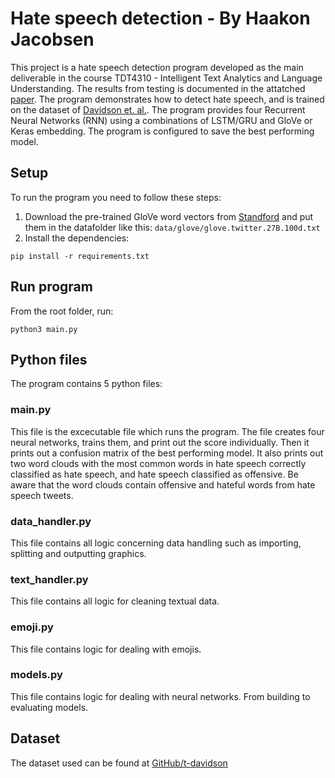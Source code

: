 # Hate speech detection - By Haakon Jacobsen
This project is a hate speech detection program developed as the main deliverable in the course TDT4310 - Intelligent Text Analytics and Language Understanding. The results from testing is documented in the attatched [paper](doc-paper.pdf). The program demonstrates how to detect hate speech, and is trained on the dataset of [Davidson et. al.](https://github.com/t-davidson/hate-speech-and-offensive-language). The program provides four Recurrent Neural Networks (RNN) using a combinations of LSTM/GRU and GloVe or Keras embedding. The program is configured to save the best performing model.

## Setup
To run the program you need to follow these steps:
  1. Download the pre-trained GloVe word vectors from [Standford](http://nlp.stanford.edu/data/glove.twitter.27B.zip) and put them in the datafolder like this: `data/glove/glove.twitter.27B.100d.txt`
  2. Install the dependencies: 
  ```
  pip install -r requirements.txt
  ```

## Run program
From the root folder, run:
```
python3 main.py
```

## Python files
The program contains 5 python files:

### main.py
This file is the excecutable file which runs the program. The file creates four neural networks, trains them,
and print out the score individually. Then it prints out a confusion matrix of the best performing model. It also prints out two word clouds
with the most common words in hate speech correctly classified as hate speech, and hate speech classified as offensive.
Be aware that the word clouds contain offensive and hateful words from hate speech tweets.

### data_handler.py
This file contains all logic concerning data handling such as importing, splitting and outputting graphics. 

### text_handler.py
This file contains all logic for cleaning textual data.

### emoji.py
This file contains logic for dealing with emojis.

### models.py
This file contains logic for dealing with neural networks. From building to evaluating models.

## Dataset
The dataset used can be found at [GitHub/t-davidson](https://github.com/t-davidson/hate-speech-and-offensive-language)
